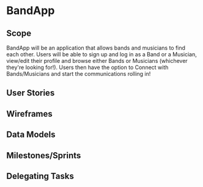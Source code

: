 # BandApp
## Scope
BandApp will be an application that allows bands and musicians to find each other. Users will be able to sign up and log in as a Band or a Musician, view/edit their profile and browse either Bands or Musicians (whichever they're looking for!). Users then have the option to Connect with Bands/Musicians and start the communications rolling in! 
## User Stories
## Wireframes
## Data Models
## Milestones/Sprints
## Delegating Tasks

